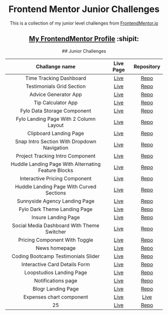 <h1 align="center">Frontend Mentor Junior Challenges</h1>

<p align="center">This is a collection of my junior level challenges from <a href="https://www.frontendmentor.io/" target="_blank">FrontendMentor.io</a></p>

<h2 align="center"><a href="https://www.frontendmentor.io/profile/dnksebastian" target="_blank">My FrontendMentor Profile</a>  :shipit:</h2>

<div align="center"> 
## Junior Challenges

| Challange name | Live Page | Repository |
| :------------: | :-------: | :--------: |
| Time Tracking Dashboard |  <a href="https://dnksebastian.github.io/Frontend-Mentor-Junior-Solutions/time-tracking-dashboard-main/" target="_blank">Live</a> | <a href="https://github.com/dnksebastian/Frontend-Mentor-Junior-Solutions/tree/main/time-tracking-dashboard-main" target="_blank">Repo</a> |
| Testimonials Grid Section |  <a href="https://dnksebastian.github.io/Frontend-Mentor-Junior-Solutions/testimonials-grid-section-main/" target="_blank">Live</a>  |  <a href="https://github.com/dnksebastian/Frontend-Mentor-Junior-Solutions/tree/main/testimonials-grid-section-main" target="_blank">Repo</a>  |
| Advice Generator App | <a href="https://dnksebastian.github.io/Frontend-Mentor-Junior-Solutions/advice-generator-app-main/" target="_blank">Live</a>  | <a href="https://github.com/dnksebastian/Frontend-Mentor-Junior-Solutions/tree/main/advice-generator-app-main" target="_blank">Repo</a>  |
| Tip Calculator App | <a href="https://dnksebastian.github.io/Frontend-Mentor-Junior-Solutions/tip-calculator-app-main/" target="_blank">Live</a>  | <a href="https://github.com/dnksebastian/Frontend-Mentor-Junior-Solutions/tree/main/tip-calculator-app-main" target="_blank">Repo</a>  |
| Fylo Data Storage Component | <a href="https://dnksebastian.github.io/Frontend-Mentor-Junior-Solutions/fylo-data-storage-component-master/" target="_blank">Live</a>  | <a href="https://github.com/dnksebastian/Frontend-Mentor-Junior-Solutions/tree/main/fylo-data-storage-component-master/" target="_blank">Repo</a>  |
| Fylo Landing Page With 2 Column Layout | <a href="https://dnksebastian.github.io/Frontend-Mentor-Junior-Solutions/fylo-landing-page-with-two-column-layout-master/" target="_blank">Live</a>  | <a href="https://github.com/dnksebastian/Frontend-Mentor-Junior-Solutions/tree/main/fylo-landing-page-with-two-column-layout-master" target="_blank">Repo</a>  |
| Clipboard Landing Page | <a href="https://dnksebastian.github.io/Frontend-Mentor-Junior-Solutions/clipboard-landing-page-master/" target="_blank">Live</a>  | <a href="https://github.com/dnksebastian/Frontend-Mentor-Junior-Solutions/tree/main/clipboard-landing-page-master" target="_blank">Repo</a>  |
| Snap Intro Section With Dropdown Navigation | <a href="https://dnksebastian.github.io/Frontend-Mentor-Junior-Solutions/intro-section-with-dropdown-navigation-main/" target="_blank">Live</a>  | <a href="https://github.com/dnksebastian/Frontend-Mentor-Junior-Solutions/tree/main/intro-section-with-dropdown-navigation-main" target="_blank">Repo</a>  |
| Project Tracking Intro Component | <a href="https://dnksebastian.github.io/Frontend-Mentor-Junior-Solutions/project-tracking-intro-component-master/" target="_blank">Live</a>  | <a href="https://github.com/dnksebastian/Frontend-Mentor-Junior-Solutions/tree/main/project-tracking-intro-component-master" target="_blank">Repo</a>  |
| Huddle Landing Page With Alternating Feature Blocks | <a href="https://dnksebastian.github.io/Frontend-Mentor-Junior-Solutions/huddle-landing-page-with-alternating-feature-blocks-master/" target="_blank">Live</a>  | <a href="https://github.com/dnksebastian/Frontend-Mentor-Junior-Solutions/tree/main/huddle-landing-page-with-alternating-feature-blocks-master" target="_blank">Repo</a>  |
| Interactive Pricing Component | <a href="https://dnksebastian.github.io/Frontend-Mentor-Junior-Solutions/interactive-pricing-component-main/" target="_blank">Live</a>  | <a href="https://github.com/dnksebastian/Frontend-Mentor-Junior-Solutions/tree/main/interactive-pricing-component-main" target="_blank">Repo</a>  |
| Huddle Landing Page With Curved Sections | <a href="https://dnksebastian.github.io/Frontend-Mentor-Junior-Solutions/huddle-landing-page-with-curved-sections-master/" target="_blank">Live</a>  | <a href="https://github.com/dnksebastian/Frontend-Mentor-Junior-Solutions/tree/main/huddle-landing-page-with-curved-sections-master/" target="_blank">Repo</a>  |
| Sunnyside Agency Landing Page | <a href="https://dnksebastian.github.io/Frontend-Mentor-Junior-Solutions/sunnyside-agency-landing-page-main/" target="_blank">Live</a>  | <a href="https://github.com/dnksebastian/Frontend-Mentor-Junior-Solutions/tree/main/sunnyside-agency-landing-page-main/" target="_blank">Repo</a>  |
| Fylo Dark Theme Landing Page | <a href="https://dnksebastian.github.io/Frontend-Mentor-Junior-Solutions/fylo-dark-theme-landing-page-master/" target="_blank">Live</a>  | <a href="https://github.com/dnksebastian/Frontend-Mentor-Junior-Solutions/tree/main/fylo-dark-theme-landing-page-master/" target="_blank">Repo</a>  |
| Insure Landing Page | <a href="https://dnksebastian.github.io/Frontend-Mentor-Junior-Solutions/insure-landing-page-master/" target="_blank">Live</a>  | <a href="https://github.com/dnksebastian/Frontend-Mentor-Junior-Solutions/tree/main/insure-landing-page-master/" target="_blank">Repo</a>  |
| Social Media Dashboard With Theme Switcher | <a href="https://dnksebastian.github.io/Frontend-Mentor-Junior-Solutions/social-media-dashboard-with-theme-switcher-master/" target="_blank">Live</a>  | <a href="https://github.com/dnksebastian/Frontend-Mentor-Junior-Solutions/tree/main/social-media-dashboard-with-theme-switcher-master/" target="_blank">Repo</a>  |
| Pricing Component With Toggle | <a href="https://dnksebastian.github.io/Frontend-Mentor-Junior-Solutions/pricing-component-with-toggle-master/" target="_blank">Live</a>  | <a href="https://github.com/dnksebastian/Frontend-Mentor-Junior-Solutions/tree/main/pricing-component-with-toggle-master/" target="_blank">Repo</a>  |
| News homepage | <a href="https://dnksebastian.github.io/Frontend-Mentor-Junior-Solutions/news-homepage-main/" target="_blank">Live</a>  | <a href="https://github.com/dnksebastian/Frontend-Mentor-Junior-Solutions/tree/main/news-homepage-main/" target="_blank">Repo</a>  |
| Coding Bootcamp Testimonials Slider | <a href="https://dnksebastian.github.io/Frontend-Mentor-Junior-Solutions/coding-bootcamp-testimonials-slider-master/" target="_blank">Live</a>  | <a href="https://github.com/dnksebastian/Frontend-Mentor-Junior-Solutions/tree/main/coding-bootcamp-testimonials-slider-master/" target="_blank">Repo</a>  |
| Interactive Card Details Form | <a href="https://dnksebastian.github.io/Frontend-Mentor-Junior-Solutions/interactive-card-details-form-main/" target="_blank">Live</a>  | <a href="https://github.com/dnksebastian/Frontend-Mentor-Junior-Solutions/tree/main/interactive-card-details-form-main/" target="_blank">Repo</a>  |
| Loopstudios Landing Page | <a href="https://dnksebastian.github.io/Frontend-Mentor-Junior-Solutions/loopstudios-landing-page-main/" target="_blank">Live</a>  | <a href="https://github.com/dnksebastian/Frontend-Mentor-Junior-Solutions/tree/main/loopstudios-landing-page-main/" target="_blank">Repo</a>  |
| Notifications page | <a href="https://dnksebastian.github.io/Frontend-Mentor-Junior-Solutions/notifications-page-main/" target="_blank">Live</a>  | <a href="https://github.com/dnksebastian/Frontend-Mentor-Junior-Solutions/tree/main/notifications-page-main/" target="_blank">Repo</a>  |
| Blogr Landing Page | <a href="https://dnksebastian.github.io/Frontend-Mentor-Junior-Solutions/blogr-landing-page-main/" target="_blank">Live</a>  | <a href="https://github.com/dnksebastian/Frontend-Mentor-Junior-Solutions/tree/main/blogr-landing-page-main/" target="_blank">Repo</a>  |
| Expenses chart component | <a href="https://dnksebastian.github.io/Frontend-Mentor-Junior-Solutions/blogr-landing-page-main/" target="_blank">Live</a>  | <a href="https://github.com/dnksebastian/Frontend-Mentor-Junior-Solutions/tree/main/expenses-chart-component-main/" target="_blank">Live</a>  | <a href="https://github.com/dnksebastian/Frontend-Mentor-Junior-Solutions/tree/main/expenses-chart-component-main/" target="_blank">Repo</a>  |
| 25 | <a href="#" target="_blank">Live</a>  | <a href="#" target="_blank">Repo</a>  |

</div>
